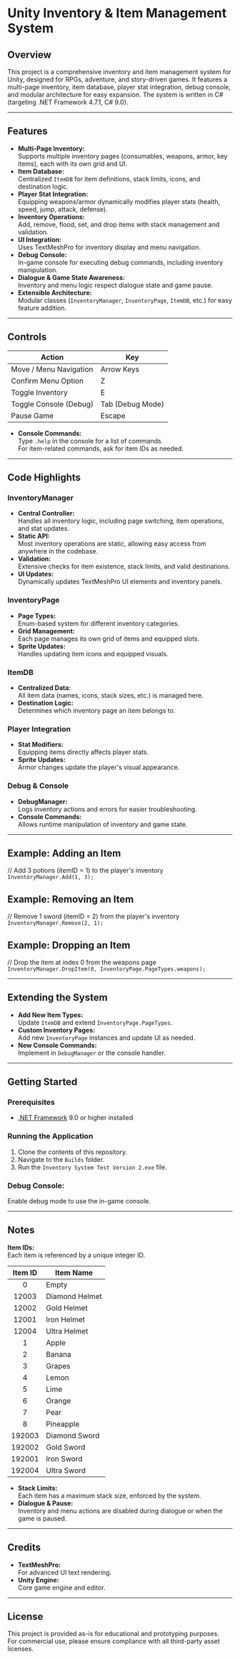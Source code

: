 # Unity Inventory & Item Management System

## Overview

This project is a comprehensive inventory and item management system for Unity, designed for RPGs, adventure, and story-driven games. It features a multi-page inventory, item database, player stat integration, debug console, and modular architecture for easy expansion. The system is written in C# (targeting .NET Framework 4.7.1, C# 9.0).

---

## Features

- **Multi-Page Inventory:**  
  Supports multiple inventory pages (consumables, weapons, armor, key items), each with its own grid and UI.
- **Item Database:**  
  Centralized `ItemDB` for item definitions, stack limits, icons, and destination logic.
- **Player Stat Integration:**  
  Equipping weapons/armor dynamically modifies player stats (health, speed, jump, attack, defense).
- **Inventory Operations:**  
  Add, remove, flood, set, and drop items with stack management and validation.
- **UI Integration:**  
  Uses TextMeshPro for inventory display and menu navigation.
- **Debug Console:**  
  In-game console for executing debug commands, including inventory manipulation.
- **Dialogue & Game State Awareness:**  
  Inventory and menu logic respect dialogue state and game pause.
- **Extensible Architecture:**  
  Modular classes (`InventoryManager`, `InventoryPage`, `ItemDB`, etc.) for easy feature addition.

---  

## Controls

| Action                | Key                |  
|-----------------------|--------------------|  
| Move / Menu Navigation| Arrow Keys         |  
| Confirm Menu Option   | Z                  |  
| Toggle Inventory      | E                  |  
| Toggle Console (Debug)| Tab (Debug Mode)   |  
| Pause Game            | Escape             |  

- **Console Commands:**  
  Type `.help` in the console for a list of commands.    
  For item-related commands, ask for item IDs as needed.

---  

## Code Highlights

### InventoryManager

- **Central Controller:**  
  Handles all inventory logic, including page switching, item operations, and stat updates.
- **Static API:**  
  Most inventory operations are static, allowing easy access from anywhere in the codebase.
- **Validation:**  
  Extensive checks for item existence, stack limits, and valid destinations.
- **UI Updates:**  
  Dynamically updates TextMeshPro UI elements and inventory panels.

### InventoryPage

- **Page Types:**  
  Enum-based system for different inventory categories.
- **Grid Management:**  
  Each page manages its own grid of items and equipped slots.
- **Sprite Updates:**    
  Handles updating item icons and equipped visuals.

### ItemDB

- **Centralized Data:**  
  All item data (names, icons, stack sizes, etc.) is managed here.
- **Destination Logic:**  
  Determines which inventory page an item belongs to.

### Player Integration

- **Stat Modifiers:**  
  Equipping items directly affects player stats.
- **Sprite Updates:**    
  Armor changes update the player's visual appearance.

### Debug & Console

- **DebugManager:**  
  Logs inventory actions and errors for easier troubleshooting.
- **Console Commands:**    
  Allows runtime manipulation of inventory and game state.

---

## Example: Adding an Item
// Add 3 potions (itemID = 1) to the player's inventory  
`InventoryManager.Add(1, 3);`


## Example: Removing an Item
// Remove 1 sword (itemID = 2) from the player's inventory  
`InventoryManager.Remove(2, 1);`


## Example: Dropping an Item
// Drop the item at index 0 from the weapons page
`InventoryManager.DropItem(0, InventoryPage.PageTypes.weapons);`


---

## Extending the System

- **Add New Item Types:**  
  Update `ItemDB` and extend `InventoryPage.PageTypes`.
- **Custom Inventory Pages:**  
  Add new `InventoryPage` instances and update UI as needed.
- **New Console Commands:**  
  Implement in `DebugManager` or the console handler.

---


## Getting Started

### Prerequisites

* [.NET Framework](https://dotnet.microsoft.com/download/dotnet-framework) 9.0 or higher installed

### Running the Application

1. Clone the contents of this repository.
2. Navigate to the  `Builds` folder.
3. Run the `Inventory System Test Version 2.exe` file.

### **Debug Console:**
Enable debug mode to use the in-game console.

---

## Notes

**Item IDs:**  
Each item is referenced by a unique integer ID.

| Item ID | Item Name      |  
  |:-------:|----------------|  
|    0    | Empty          |  
|  12003  | Diamond Helmet |  
|  12002  | Gold Helmet    |  
|  12001  | Iron Helmet    |  
|  12004  | Ultra Helmet   |
|    1    | Apple          |
|    2    | Banana         |
|    3    | Grapes         |
|    4    | Lemon          |
|    5    | Lime           |
|    6    | Orange         |
|    7    | Pear           |
|    8    | Pineapple      |
| 192003  | Diamond Sword  |
| 192002  | Gold Sword     |
| 192001  | Iron Sword     |
| 192004  | Ultra Sword    |  

- **Stack Limits:**  
  Each item has a maximum stack size, enforced by the system.
- **Dialogue & Pause:**  
  Inventory and menu actions are disabled during dialogue or when the game is paused.

---

## Credits

- **TextMeshPro:**  
  For advanced UI text rendering.
- **Unity Engine:**  
  Core game engine and editor.

---

## License

This project is provided as-is for educational and prototyping purposes.  
For commercial use, please ensure compliance with all third-party asset licenses.